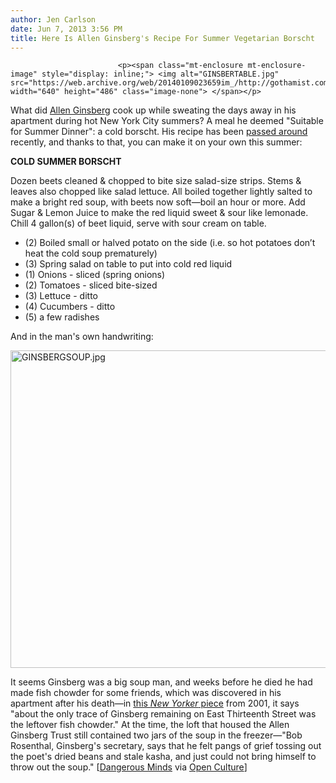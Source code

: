 ```yaml
---
author: Jen Carlson
date: Jun 7, 2013 3:56 PM
title: Here Is Allen Ginsberg's Recipe For Summer Vegetarian Borscht
---
```



                            
                            
                            
                            <p><span class="mt-enclosure mt-enclosure-image" style="display: inline;"> <img alt="GINSBERTABLE.jpg" src="https://web.archive.org/web/20140109023659im_/http://gothamist.com/attachments/arts_jen/GINSBERTABLE.jpg" width="640" height="486" class="image-none"> </span></p>

<p>What did <a href="https://web.archive.org/web/20140109023659/http://gothamist.com/tags/AllenGinsberg">Allen Ginsberg</a> cook up while sweating the days away in his apartment during hot New York City summers? A meal he deemed &quot;Suitable for Summer Dinner&quot;: a cold borscht. His recipe has been <a href="https://web.archive.org/web/20140109023659/http://www.openculture.com/2013/06/allen_ginsbergs_recipe_for_a_cold_summer_borscht.html">passed around</a> recently, and thanks to that, you can make it on your own this summer:</p>

<p><strong>COLD SUMMER BORSCHT</strong></p>

<p>Dozen beets cleaned &amp; chopped to bite size salad-size strips. Stems &amp; leaves also chopped like salad lettuce. All boiled together lightly salted to make a bright red soup, with beets now soft&#x2014;boil an hour or more. Add Sugar &amp; Lemon Juice to make the red liquid sweet &amp; sour like lemonade. Chill 4 gallon(s) of beet liquid, serve with sour cream on table.</p>

<ul><li>(2) Boiled small or halved potato on the side (i.e. so hot potatoes don&#x2019;t heat the cold soup prematurely)
</li><li>(3) Spring salad on table to put into cold red liquid
</li><li>(1) Onions - sliced (spring onions)
</li><li>(2) Tomatoes - sliced bite-sized
</li><li>(3) Lettuce - ditto
</li><li>(4) Cucumbers - ditto
</li><li>(5) a few radishes</li></ul>

<p>And in the man&apos;s own handwriting:</p>

<p><span class="mt-enclosure mt-enclosure-image" style="display: inline;"> <img alt="GINSBERGSOUP.jpg" src="https://web.archive.org/web/20140109023659im_/http://gothamist.com/attachments/arts_jen/GINSBERGSOUP.jpg" width="640" height="508" class="image-none"> </span></p>

<p>It seems Ginsberg was a big soup man, and weeks before he died he had made fish chowder for some friends, which was discovered in his apartment after his death&#x2014;in <a href="https://web.archive.org/web/20140109023659/http://www.newyorker.com/archive/2001/03/19/010319ta_TALK_DEPT_OF_IMMORTAL">this <em>New Yorker</em> piece</a> from 2001, it says &quot;about the only trace of Ginsberg remaining on East Thirteenth Street was the leftover fish chowder.&quot; At the time, the loft that housed the Allen Ginsberg Trust still contained two jars of the soup in the freezer&#x2014;&quot;Bob Rosenthal, Ginsberg&apos;s secretary, says that he felt pangs of grief tossing out the poet&apos;s dried beans and stale kasha, and just could not bring himself to throw out the soup.&quot; [<a href="https://web.archive.org/web/20140109023659/http://dangerousminds.net/comments/allen_ginsbergs_recipe_for_cold_summer_borscht">Dangerous Minds</a> via <a href="www.openculture.com/2013/06/allen_ginsbergs_recipe_for_a_cold_summer_borscht.html">Open Culture</a>]</p>
                            
                            
                            